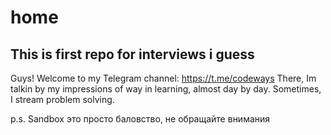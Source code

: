 # home
This is first repo for interviews i guess
---
Guys! Welcome to my Telegram channel: https://t.me/codeways
There, Im talkin by my impressions of way in learning, almost day by day.
Sometimes, I stream problem solving.

p.s. Sandbox это просто баловство, не обращайте внимания
